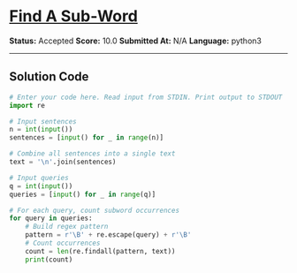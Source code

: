 # [Find A Sub-Word](https://www.hackerrank.com/challenges/find-substring/problem)

**Status:** Accepted
**Score:** 10.0
**Submitted At:** N/A
**Language:** python3

---

## Solution Code

```python
# Enter your code here. Read input from STDIN. Print output to STDOUT
import re

# Input sentences
n = int(input())
sentences = [input() for _ in range(n)]

# Combine all sentences into a single text
text = '\n'.join(sentences)

# Input queries
q = int(input())
queries = [input() for _ in range(q)]

# For each query, count subword occurrences
for query in queries:
    # Build regex pattern
    pattern = r'\B' + re.escape(query) + r'\B'
    # Count occurrences
    count = len(re.findall(pattern, text))
    print(count)

